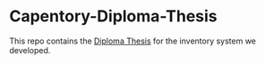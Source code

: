 # Capentory-Diploma-Thesis

This repo contains the [Diploma Thesis](diplomarbeit.pdf) for the inventory system we developed.
